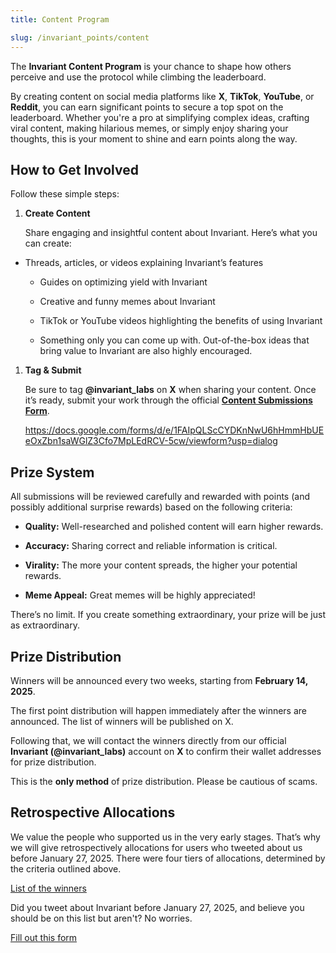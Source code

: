 ```yaml
---
title: Content Program

slug: /invariant_points/content
---
```


The **Invariant Content Program** is your chance to shape how others perceive and use the protocol while climbing the leaderboard.

By creating content on social media platforms like **X**, **TikTok**, **YouTube**, or **Reddit**, you can earn significant points to secure a top spot on the leaderboard. Whether you're a pro at simplifying complex ideas, crafting viral content, making hilarious memes, or simply enjoy sharing your thoughts, this is your moment to shine and earn points along the way.

## How to Get Involved

Follow these simple steps:

1.  **Create Content**

    Share engaging and insightful content about Invariant. Here’s what you can create:

- Threads, articles, or videos explaining Invariant’s features

  - Guides on optimizing yield with Invariant

  - Creative and funny memes about Invariant

  - TikTok or YouTube videos highlighting the benefits of using Invariant

  - Something only you can come up with. Out-of-the-box ideas that bring value to Invariant are also highly encouraged.

1. **Tag & Submit**

   Be sure to tag **@invariant_labs** on **X** when sharing your content. Once it’s ready, submit your work through the official **[Content Submissions Form](https://docs.google.com/forms/d/e/1FAIpQLScCYDKnNwU6hHmmHbUEeOxZbn1saWGlZ3Cfo7MpLEdRCV-5cw/viewform?usp=dialog)**.

   https://docs.google.com/forms/d/e/1FAIpQLScCYDKnNwU6hHmmHbUEeOxZbn1saWGlZ3Cfo7MpLEdRCV-5cw/viewform?usp=dialog

## Prize System

All submissions will be reviewed carefully and rewarded with points (and possibly additional surprise rewards) based on the following criteria:

- **Quality:** Well-researched and polished content will earn higher rewards.

- **Accuracy:** Sharing correct and reliable information is critical.

- **Virality:** The more your content spreads, the higher your potential rewards.
- **Meme Appeal:** Great memes will be highly appreciated!

There’s no limit. If you create something extraordinary, your prize will be just as extraordinary.

## Prize Distribution

Winners will be announced every two weeks, starting from **February 14, 2025**.

The first point distribution will happen immediately after the winners are announced. The list of winners will be published on X.

Following that, we will contact the winners directly from our official **Invariant (@invariant_labs)** account on **X** to confirm their wallet addresses for prize distribution.

This is the **only method** of prize distribution. Please be cautious of scams.

## Retrospective Allocations

We value the people who supported us in the very early stages. That’s why we will give retrospectively allocations for users who tweeted about us before January 27, 2025. There were four tiers of allocations, determined by the criteria outlined above.

[List of the winners](https://docs.google.com/document/d/1S-FA4e7SmBgVMPJ61nWwAZhkIDYwdY3I15sy83hmBws/edit?usp=sharing)

Did you tweet about Invariant before January 27, 2025, and believe you should be on this list but aren't? No worries.

[Fill out this form](https://docs.google.com/forms/d/e/1FAIpQLSesuliC0MYerkjNq1oMMy2vaAuILiYaa9jIElIGyUUJA6Majw/viewform?usp=dialog)
